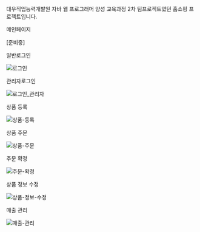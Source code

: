 대우직업능력개발원 자바 웹 프로그래머 양성 교육과정
2차 팀프로젝트였던 홈쇼핑 프로젝트입니다.

메인페이지

[준비중]


일반로그인


![로그인](https://user-images.githubusercontent.com/105685013/181157035-7ba73c3c-c966-437a-ab6a-c230a7a267bf.gif)


관리자로그인

![로그인_관리자](https://user-images.githubusercontent.com/105685013/181157052-3b221225-5440-4f98-8cdf-8d1bb189ed68.gif)


상품 등록


![상품-등록](https://user-images.githubusercontent.com/105685013/181157111-f7c7c316-7dea-45a7-920a-9edb419d11b6.gif)


상품 주문

![상품-주문](https://user-images.githubusercontent.com/105685013/181157132-ce36573e-49a5-4823-a231-1765da6e9dc1.gif)


주문 확정

![주문-확정](https://user-images.githubusercontent.com/105685013/181157148-87aef511-f363-4798-be88-51b27b4bba28.gif)


상품 정보 수정

![상품-정보-수정](https://user-images.githubusercontent.com/105685013/181157186-2d7a35ec-df6d-4ae3-b9a0-e9af6d6826f9.gif)


매출 관리

![매출-관리](https://user-images.githubusercontent.com/105685013/181157214-0791664c-a96c-437f-9585-a5b2a6304640.gif)

